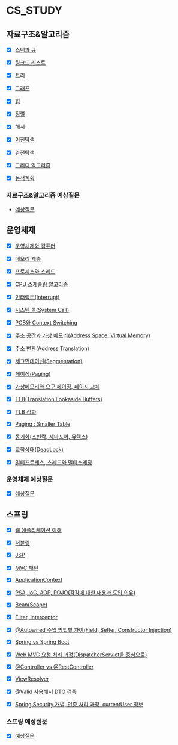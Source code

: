 # CS_STUDY
## 자료구조&알고리즘
* [x] [스택과 큐](https://github.com/dlrkdus/CS_STUDY/tree/main/%EC%9E%90%EB%A3%8C%EA%B5%AC%EC%A1%B0%26%EC%95%8C%EA%B3%A0%EB%A6%AC%EC%A6%98/%EC%8A%A4%ED%83%9D%EA%B3%BC%ED%81%90)

* [x] [링크드 리스트](https://github.com/dlrkdus/CS_STUDY/tree/main/%EC%9E%90%EB%A3%8C%EA%B5%AC%EC%A1%B0%26%EC%95%8C%EA%B3%A0%EB%A6%AC%EC%A6%98/%EC%97%B0%EA%B2%B0%EB%A6%AC%EC%8A%A4%ED%8A%B8)

* [x] [트리](https://github.com/dlrkdus/CS_STUDY/tree/main/%EC%9E%90%EB%A3%8C%EA%B5%AC%EC%A1%B0%26%EC%95%8C%EA%B3%A0%EB%A6%AC%EC%A6%98/%ED%8A%B8%EB%A6%AC)

* [x] [그래프](https://github.com/dlrkdus/CS_STUDY/tree/main/%EC%9E%90%EB%A3%8C%EA%B5%AC%EC%A1%B0%26%EC%95%8C%EA%B3%A0%EB%A6%AC%EC%A6%98/%EA%B7%B8%EB%9E%98%ED%94%84)

* [x] [힙](https://github.com/dlrkdus/CS_STUDY/tree/main/%EC%9E%90%EB%A3%8C%EA%B5%AC%EC%A1%B0%26%EC%95%8C%EA%B3%A0%EB%A6%AC%EC%A6%98/%ED%9E%99)

* [x] [정렬](https://github.com/dlrkdus/CS_STUDY/tree/main/%EC%9E%90%EB%A3%8C%EA%B5%AC%EC%A1%B0%26%EC%95%8C%EA%B3%A0%EB%A6%AC%EC%A6%98/%EC%A0%95%EB%A0%AC)

* [x] [해시](https://github.com/dlrkdus/CS_STUDY/tree/main/%EC%9E%90%EB%A3%8C%EA%B5%AC%EC%A1%B0%26%EC%95%8C%EA%B3%A0%EB%A6%AC%EC%A6%98/%ED%95%B4%EC%8B%9C)

* [x] [이진탐색](https://github.com/dlrkdus/CS_STUDY/tree/main/%EC%9E%90%EB%A3%8C%EA%B5%AC%EC%A1%B0%26%EC%95%8C%EA%B3%A0%EB%A6%AC%EC%A6%98/%EC%9D%B4%EC%A7%84%ED%83%90%EC%83%89)

* [x] [완전탐색](https://github.com/dlrkdus/CS_STUDY/tree/main/%EC%9E%90%EB%A3%8C%EA%B5%AC%EC%A1%B0%26%EC%95%8C%EA%B3%A0%EB%A6%AC%EC%A6%98/%EC%99%84%EC%A0%84%ED%83%90%EC%83%89)

* [x] [그리디 알고리즘](https://github.com/dlrkdus/CS_STUDY/tree/main/%EC%9E%90%EB%A3%8C%EA%B5%AC%EC%A1%B0%26%EC%95%8C%EA%B3%A0%EB%A6%AC%EC%A6%98/%EA%B7%B8%EB%A6%AC%EB%94%94%20%EC%95%8C%EA%B3%A0%EB%A6%AC%EC%A6%98)

* [x] [동적계획](https://github.com/dlrkdus/CS_STUDY/tree/main/%EC%9E%90%EB%A3%8C%EA%B5%AC%EC%A1%B0%26%EC%95%8C%EA%B3%A0%EB%A6%AC%EC%A6%98/%EB%8F%99%EC%A0%81%EA%B3%84%ED%9A%8D%EB%B2%95(DP))

### 자료구조&알고리즘 예상질문
* [예상질문](https://github.com/dlrkdus/CS_STUDY/blob/main/%EC%9E%90%EB%A3%8C%EA%B5%AC%EC%A1%B0%26%EC%95%8C%EA%B3%A0%EB%A6%AC%EC%A6%98/%EC%98%88%EC%83%81%EC%A7%88%EB%AC%B8.md)

## 운영체제
* [x] [운영체제와 컴퓨터](https://github.com/dlrkdus/CS_STUDY/tree/main/%EC%9A%B4%EC%98%81%EC%B2%B4%EC%A0%9C/%EC%9A%B4%EC%98%81%EC%B2%B4%EC%A0%9C%EC%99%80%20%EC%BB%B4%ED%93%A8%ED%84%B0)

* [x] [메모리 계층](https://github.com/dlrkdus/CS_STUDY/tree/main/%EC%9A%B4%EC%98%81%EC%B2%B4%EC%A0%9C/%EB%A9%94%EB%AA%A8%EB%A6%AC%EA%B3%84%EC%B8%B5)

* [x] [프로세스와 스레드](https://github.com/dlrkdus/CS_STUDY/tree/main/%EC%9A%B4%EC%98%81%EC%B2%B4%EC%A0%9C/%ED%94%84%EB%A1%9C%EC%84%B8%EC%8A%A4%EC%99%80%20%EC%8A%A4%EB%A0%88%EB%93%9C)

* [x] [CPU 스케줄링 알고리즘](https://github.com/dlrkdus/CS_STUDY/tree/main/%EC%9A%B4%EC%98%81%EC%B2%B4%EC%A0%9C/CPU%20%EC%8A%A4%EC%BC%80%EC%A4%84%EB%A7%81%20%EC%95%8C%EA%B3%A0%EB%A6%AC%EC%A6%98)

* [x] [인터럽트(Interrupt)](https://github.com/dlrkdus/CS_STUDY/tree/main/%EC%9A%B4%EC%98%81%EC%B2%B4%EC%A0%9C/%EC%9D%B8%ED%84%B0%EB%9F%BD%ED%8A%B8(Interrupt))

* [x] [시스템 콜(System Call)](https://github.com/dlrkdus/CS_STUDY/tree/main/%EC%9A%B4%EC%98%81%EC%B2%B4%EC%A0%9C/%EC%8B%9C%EC%8A%A4%ED%85%9C%20%EC%BD%9C(System%20Call))

* [x] [PCB와 Context Switching](https://github.com/dlrkdus/CS_STUDY/tree/main/%EC%9A%B4%EC%98%81%EC%B2%B4%EC%A0%9C/PCB%EC%99%80%20Context%20Switching)

* [x] [주소 공간과 가상 메모리(Address Space, Virtual Memory)](https://github.com/dlrkdus/CS_STUDY/tree/main/%EC%9A%B4%EC%98%81%EC%B2%B4%EC%A0%9C/%EC%A3%BC%EC%86%8C%20%EA%B3%B5%EA%B0%84%EA%B3%BC%20%EA%B0%80%EC%83%81%20%EB%A9%94%EB%AA%A8%EB%A6%AC(Address%20Space%2C%20Virtual%20Memory))

* [x] [주소 변환(Address Translation)](https://github.com/dlrkdus/CS_STUDY/tree/main/%EC%9A%B4%EC%98%81%EC%B2%B4%EC%A0%9C/%EC%A3%BC%EC%86%8C%20%EB%B3%80%ED%99%98(Address%20Translation))

* [x] [세그먼테이션(Segmentation)](https://github.com/dlrkdus/CS_STUDY/tree/main/%EC%9A%B4%EC%98%81%EC%B2%B4%EC%A0%9C/%EC%84%B8%EA%B7%B8%EB%A8%BC%ED%85%8C%EC%9D%B4%EC%85%98(Segmentation))

* [x] [페이징(Paging)](https://github.com/dlrkdus/CS_STUDY/tree/main/%EC%9A%B4%EC%98%81%EC%B2%B4%EC%A0%9C/%ED%8E%98%EC%9D%B4%EC%A7%95(Paging))

* [x] [가상메모리와 요구 페이징, 페이지 교체](https://github.com/dlrkdus/CS_STUDY/tree/main/%EC%9A%B4%EC%98%81%EC%B2%B4%EC%A0%9C/%EA%B0%80%EC%83%81%EB%A9%94%EB%AA%A8%EB%A6%AC%EC%99%80%20%EC%9A%94%EA%B5%AC%20%ED%8E%98%EC%9D%B4%EC%A7%95%2C%20%ED%8E%98%EC%9D%B4%EC%A7%80%20%EA%B5%90%EC%B2%B4)

* [x] [TLB(Translation Lookaside Buffers)](https://github.com/dlrkdus/CS_STUDY/tree/main/%EC%9A%B4%EC%98%81%EC%B2%B4%EC%A0%9C/TLB(Translation%20Lookaside%20Buffers))

* [x] [TLB 심화](https://github.com/dlrkdus/CS_STUDY/tree/main/%EC%9A%B4%EC%98%81%EC%B2%B4%EC%A0%9C/TLB%20%EC%8B%AC%ED%99%94)

* [x] [Paging : Smaller Table](https://github.com/dlrkdus/CS_STUDY/tree/main/%EC%9A%B4%EC%98%81%EC%B2%B4%EC%A0%9C/Paging%20(Smaller%20Table))

* [x] [동기화(스핀락, 세마포어, 뮤텍스)](https://github.com/dlrkdus/CS_STUDY/tree/main/%EC%9A%B4%EC%98%81%EC%B2%B4%EC%A0%9C/%EB%8F%99%EA%B8%B0%ED%99%94(%EC%8A%A4%ED%95%80%EB%9D%BD%2C%20%EC%84%B8%EB%A7%88%ED%8F%AC%EC%96%B4%2C%20%EB%AE%A4%ED%85%8D%EC%8A%A4))

* [x] [교착상태(DeadLock)](https://github.com/dlrkdus/CS_STUDY/tree/main/%EC%9A%B4%EC%98%81%EC%B2%B4%EC%A0%9C/%EA%B5%90%EC%B0%A9%EC%83%81%ED%83%9C(DeadLock))

* [x] [멀티프로세스, 스레드와 멀티스레딩](https://github.com/dlrkdus/CS_STUDY/tree/main/%EC%9A%B4%EC%98%81%EC%B2%B4%EC%A0%9C/%EB%A9%80%ED%8B%B0%ED%94%84%EB%A1%9C%EC%84%B8%EC%8A%A4%2C%20%EC%8A%A4%EB%A0%88%EB%93%9C%EC%99%80%20%EB%A9%80%ED%8B%B0%EC%8A%A4%EB%A0%88%EB%94%A9)

### 운영체제 예상질문
* [x] [예상질문](https://github.com/dlrkdus/CS_STUDY/blob/main/%EC%9A%B4%EC%98%81%EC%B2%B4%EC%A0%9C/%EC%98%88%EC%83%81%EC%A7%88%EB%AC%B8.md)

## 스프링
* [x] [웹 애플리케이션 이해](https://github.com/dlrkdus/CS_STUDY/tree/main/%EC%8A%A4%ED%94%84%EB%A7%81/%EC%9B%B9%20%EC%95%A0%ED%94%8C%EB%A6%AC%EC%BC%80%EC%9D%B4%EC%85%98%20%EC%9D%B4%ED%95%B4)

* [x] [서블릿](https://github.com/dlrkdus/CS_STUDY/tree/main/%EC%8A%A4%ED%94%84%EB%A7%81/%EC%84%9C%EB%B8%94%EB%A6%BF)

* [x] [JSP](https://github.com/dlrkdus/CS_STUDY/tree/main/%EC%8A%A4%ED%94%84%EB%A7%81/JSP)

* [x] [MVC 패턴](https://github.com/dlrkdus/CS_STUDY/tree/main/%EC%8A%A4%ED%94%84%EB%A7%81/MVC%20%ED%8C%A8%ED%84%B4)

* [x] [ApplicationContext](https://github.com/dlrkdus/CS_STUDY/tree/main/%EC%8A%A4%ED%94%84%EB%A7%81/ApplicationContext)

* [x] [PSA, IoC, AOP, POJO(각각에 대한 내용과 도입 이유)](https://github.com/dlrkdus/CS_STUDY/tree/main/%EC%8A%A4%ED%94%84%EB%A7%81/PSA%2C%20IoC%2C%20AOP%2C%20POJO(%EA%B0%81%EA%B0%81%EC%97%90%20%EB%8C%80%ED%95%9C%20%EB%82%B4%EC%9A%A9%EA%B3%BC%20%EB%8F%84%EC%9E%85%20%EC%9D%B4%EC%9C%A0))

* [x] [Bean(Scope)](https://github.com/dlrkdus/CS_STUDY/tree/main/%EC%8A%A4%ED%94%84%EB%A7%81/Bean(Scope))

* [x] [Filter, Interceptor](https://github.com/dlrkdus/CS_STUDY/tree/main/%EC%8A%A4%ED%94%84%EB%A7%81/Filter%2C%20Interceptor)

* [x] [@Autowired 주입 방법별 차이(Field, Setter, Constructor Injection)](https://github.com/dlrkdus/CS_STUDY/tree/main/%EC%8A%A4%ED%94%84%EB%A7%81/%40Autowired%20%EC%A3%BC%EC%9E%85%20%EB%B0%A9%EB%B2%95%EB%B3%84%20%EC%B0%A8%EC%9D%B4(Field%2C%20Setter%2C%20Constructor%20Injection))

* [x] [Spring vs Spring Boot](https://github.com/dlrkdus/CS_STUDY/tree/main/%EC%8A%A4%ED%94%84%EB%A7%81/Spring%20vs%20Spring%20Boot)

* [x] [Web MVC 요청 처리 과정(DispatcherServlet을 중심으로)](https://github.com/dlrkdus/CS_STUDY/tree/main/%EC%8A%A4%ED%94%84%EB%A7%81/Web%20MVC%20%EC%9A%94%EC%B2%AD%20%EC%B2%98%EB%A6%AC%20%EA%B3%BC%EC%A0%95(DispatcherServlet%EC%9D%84%20%EC%A4%91%EC%8B%AC%EC%9C%BC%EB%A1%9C))

* [x] [@Controller vs @RestController](https://github.com/dlrkdus/CS_STUDY/tree/main/%EC%8A%A4%ED%94%84%EB%A7%81/%40Controller%20vs%20%40RestController)

* [x] [ViewResolver](https://github.com/dlrkdus/CS_STUDY/tree/main/%EC%8A%A4%ED%94%84%EB%A7%81/ViewResolver)

* [x] [@Valid 사용해서 DTO 검증](https://github.com/dlrkdus/CS_STUDY/tree/main/%EC%8A%A4%ED%94%84%EB%A7%81/%40Valid%20%EC%82%AC%EC%9A%A9%ED%95%B4%EC%84%9C%20DTO%20%EA%B2%80%EC%A6%9D)

* [x] [Spring Security 개념, 인증 처리 과정, currentUser 정보](https://github.com/dlrkdus/CS_STUDY/tree/main/%EC%8A%A4%ED%94%84%EB%A7%81/Spring%20Security%20%EA%B0%9C%EB%85%90%2C%20%EC%9D%B8%EC%A6%9D%20%EC%B2%98%EB%A6%AC%20%EA%B3%BC%EC%A0%95%2C%20currentUser%20%EC%A0%95%EB%B3%B4) 

### 스프링 예상질문
* [x] [예상질문](https://github.com/dlrkdus/CS_STUDY/blob/main/%EC%8A%A4%ED%94%84%EB%A7%81/%EC%98%88%EC%83%81%EC%A7%88%EB%AC%B8.md)
